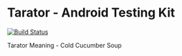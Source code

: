 # Tarator - Android Testing Kit

[![Build Status](https://travis-ci.org/apptik/tarator.svg?branch=master)](https://travis-ci.org/apptik/tarator)

Tarator Meaning - Cold Cucumber Soup 
